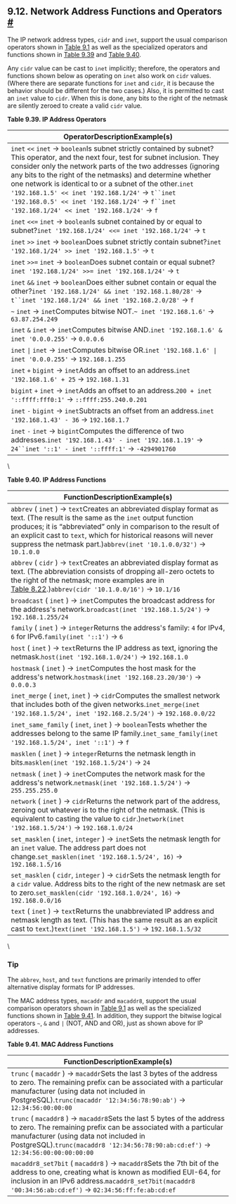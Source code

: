 ## 9.12. Network Address Functions and Operators [#](#FUNCTIONS-NET)

The IP network address types, `cidr` and `inet`, support the usual comparison operators shown in [Table 9.1](functions-comparison#FUNCTIONS-COMPARISON-OP-TABLE "Table 9.1. Comparison Operators") as well as the specialized operators and functions shown in [Table 9.39](functions-net#CIDR-INET-OPERATORS-TABLE "Table 9.39. IP Address Operators") and [Table 9.40](functions-net#CIDR-INET-FUNCTIONS-TABLE "Table 9.40. IP Address Functions").

Any `cidr` value can be cast to `inet` implicitly; therefore, the operators and functions shown below as operating on `inet` also work on `cidr` values. (Where there are separate functions for `inet` and `cidr`, it is because the behavior should be different for the two cases.) Also, it is permitted to cast an `inet` value to `cidr`. When this is done, any bits to the right of the netmask are silently zeroed to create a valid `cidr` value.

**Table 9.39. IP Address Operators**

| OperatorDescriptionExample(s)                                                                                                                                                                                                                                                                                                                                                                                                                                                 |
| ----------------------------------------------------------------------------------------------------------------------------------------------------------------------------------------------------------------------------------------------------------------------------------------------------------------------------------------------------------------------------------------------------------------------------------------------------------------------------- |
| `inet` `<<` `inet` → `boolean`Is subnet strictly contained by subnet? This operator, and the next four, test for subnet inclusion. They consider only the network parts of the two addresses (ignoring any bits to the right of the netmasks) and determine whether one network is identical to or a subnet of the other.`inet '192.168.1.5' << inet '192.168.1/24'` → `t``inet '192.168.0.5' << inet '192.168.1/24'` → `f``inet '192.168.1/24' << inet '192.168.1/24'` → `f` |
| `inet` `<<=` `inet` → `boolean`Is subnet contained by or equal to subnet?`inet '192.168.1/24' <<= inet '192.168.1/24'` → `t`                                                                                                                                                                                                                                                                                                                                                  |
| `inet` `>>` `inet` → `boolean`Does subnet strictly contain subnet?`inet '192.168.1/24' >> inet '192.168.1.5'` → `t`                                                                                                                                                                                                                                                                                                                                                           |
| `inet` `>>=` `inet` → `boolean`Does subnet contain or equal subnet?`inet '192.168.1/24' >>= inet '192.168.1/24'` → `t`                                                                                                                                                                                                                                                                                                                                                        |
| `inet` `&&` `inet` → `boolean`Does either subnet contain or equal the other?`inet '192.168.1/24' && inet '192.168.1.80/28'` → `t``inet '192.168.1/24' && inet '192.168.2.0/28'` → `f`                                                                                                                                                                                                                                                                                         |
| `~` `inet` → `inet`Computes bitwise NOT.`~ inet '192.168.1.6'` → `63.87.254.249`                                                                                                                                                                                                                                                                                                                                                                                              |
| `inet` `&` `inet` → `inet`Computes bitwise AND.`inet '192.168.1.6' & inet '0.0.0.255'` → `0.0.0.6`                                                                                                                                                                                                                                                                                                                                                                            |
| `inet` `\|` `inet` → `inet`Computes bitwise OR.`inet '192.168.1.6' \| inet '0.0.0.255'` → `192.168.1.255`                                                                                                                                                                                                                                                                                                                                                                     |
| `inet` `+` `bigint` → `inet`Adds an offset to an address.`inet '192.168.1.6' + 25` → `192.168.1.31`                                                                                                                                                                                                                                                                                                                                                                           |
| `bigint` `+` `inet` → `inet`Adds an offset to an address.`200 + inet '::ffff:fff0:1'` → `::ffff:255.240.0.201`                                                                                                                                                                                                                                                                                                                                                                |
| `inet` `-` `bigint` → `inet`Subtracts an offset from an address.`inet '192.168.1.43' - 36` → `192.168.1.7`                                                                                                                                                                                                                                                                                                                                                                    |
| `inet` `-` `inet` → `bigint`Computes the difference of two addresses.`inet '192.168.1.43' - inet '192.168.1.19'` → `24``inet '::1' - inet '::ffff:1'` → `-4294901760`                                                                                                                                                                                                                                                                                                         |

\

**Table 9.40. IP Address Functions**

| FunctionDescriptionExample(s)                                                                                                                                                                                                                                                                                                                   |
| ----------------------------------------------------------------------------------------------------------------------------------------------------------------------------------------------------------------------------------------------------------------------------------------------------------------------------------------------- |
| `abbrev` ( `inet` ) → `text`Creates an abbreviated display format as text. (The result is the same as the `inet` output function produces; it is “abbreviated” only in comparison to the result of an explicit cast to `text`, which for historical reasons will never suppress the netmask part.)`abbrev(inet '10.1.0.0/32')` → `10.1.0.0` |
| `abbrev` ( `cidr` ) → `text`Creates an abbreviated display format as text. (The abbreviation consists of dropping all-zero octets to the right of the netmask; more examples are in [Table 8.22](datatype-net-types#DATATYPE-NET-CIDR-TABLE "Table 8.22. cidr Type Input Examples").)`abbrev(cidr '10.1.0.0/16')` → `10.1/16`              |
| `broadcast` ( `inet` ) → `inet`Computes the broadcast address for the address's network.`broadcast(inet '192.168.1.5/24')` → `192.168.1.255/24`                                                                                                                                                                                             |
| `family` ( `inet` ) → `integer`Returns the address's family: `4` for IPv4, `6` for IPv6.`family(inet '::1')` → `6`                                                                                                                                                                                                                          |
| `host` ( `inet` ) → `text`Returns the IP address as text, ignoring the netmask.`host(inet '192.168.1.0/24')` → `192.168.1.0`                                                                                                                                                                                                                |
| `hostmask` ( `inet` ) → `inet`Computes the host mask for the address's network.`hostmask(inet '192.168.23.20/30')` → `0.0.0.3`                                                                                                                                                                                                              |
| `inet_merge` ( `inet`, `inet` ) → `cidr`Computes the smallest network that includes both of the given networks.`inet_merge(inet '192.168.1.5/24', inet '192.168.2.5/24')` → `192.168.0.0/22`                                                                                                                                                |
| `inet_same_family` ( `inet`, `inet` ) → `boolean`Tests whether the addresses belong to the same IP family.`inet_same_family(inet '192.168.1.5/24', inet '::1')` → `f`                                                                                                                                                                       |
| `masklen` ( `inet` ) → `integer`Returns the netmask length in bits.`masklen(inet '192.168.1.5/24')` → `24`                                                                                                                                                                                                                                  |
| `netmask` ( `inet` ) → `inet`Computes the network mask for the address's network.`netmask(inet '192.168.1.5/24')` → `255.255.255.0`                                                                                                                                                                                                         |
| `network` ( `inet` ) → `cidr`Returns the network part of the address, zeroing out whatever is to the right of the netmask. (This is equivalent to casting the value to `cidr`.)`network(inet '192.168.1.5/24')` → `192.168.1.0/24`                                                                                                          |
| `set_masklen` ( `inet`, `integer` ) → `inet`Sets the netmask length for an `inet` value. The address part does not change.`set_masklen(inet '192.168.1.5/24', 16)` → `192.168.1.5/16`                                                                                                                                                       |
| `set_masklen` ( `cidr`, `integer` ) → `cidr`Sets the netmask length for a `cidr` value. Address bits to the right of the new netmask are set to zero.`set_masklen(cidr '192.168.1.0/24', 16)` → `192.168.0.0/16`                                                                                                                                |
| `text` ( `inet` ) → `text`Returns the unabbreviated IP address and netmask length as text. (This has the same result as an explicit cast to `text`.)`text(inet '192.168.1.5')` → `192.168.1.5/32`                                                                                                                                           |

\

### Tip

The `abbrev`, `host`, and `text` functions are primarily intended to offer alternative display formats for IP addresses.

The MAC address types, `macaddr` and `macaddr8`, support the usual comparison operators shown in [Table 9.1](functions-comparison#FUNCTIONS-COMPARISON-OP-TABLE "Table 9.1. Comparison Operators") as well as the specialized functions shown in [Table 9.41](functions-net#MACADDR-FUNCTIONS-TABLE "Table 9.41. MAC Address Functions"). In addition, they support the bitwise logical operators `~`, `&` and `|` (NOT, AND and OR), just as shown above for IP addresses.

**Table 9.41. MAC Address Functions**

| FunctionDescriptionExample(s)                                                                                                                                                                                                                                          |
| ---------------------------------------------------------------------------------------------------------------------------------------------------------------------------------------------------------------------------------------------------------------------- |
| `trunc` ( `macaddr` ) → `macaddr`Sets the last 3 bytes of the address to zero. The remaining prefix can be associated with a particular manufacturer (using data not included in PostgreSQL).`trunc(macaddr '12:34:56:78:90:ab')` → `12:34:56:00:00:00`            |
| `trunc` ( `macaddr8` ) → `macaddr8`Sets the last 5 bytes of the address to zero. The remaining prefix can be associated with a particular manufacturer (using data not included in PostgreSQL).`trunc(macaddr8 '12:34:56:78:90:ab:cd:ef')` → `12:34:56:00:00:00:00:00` |
| `macaddr8_set7bit` ( `macaddr8` ) → `macaddr8`Sets the 7th bit of the address to one, creating what is known as modified EUI-64, for inclusion in an IPv6 address.`macaddr8_set7bit(macaddr8 '00:34:56:ab:cd:ef')` → `02:34:56:ff:fe:ab:cd:ef`                     |